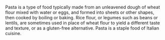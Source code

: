 Pasta is a type of food typically made from an unleavened dough of wheat flour mixed with water or eggs, and formed into sheets or other shapes, then cooked by boiling or baking.
Rice flour, or legumes such as beans or lentils, are sometimes used in place of wheat flour to yield a different taste and texture, or as a gluten-free alternative. 
Pasta is a staple food of Italian cuisine.